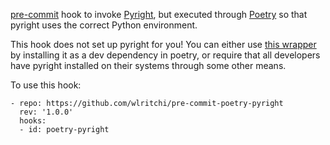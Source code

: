 [pre-commit](https://pre-commit.com) hook to invoke
[Pyright](https://github.com/Microsoft/pyright), but executed through
[Poetry](https://python-poetry.org) so that pyright uses the correct Python
environment.

This hook does not set up pyright for you! You can either use
[this wrapper](https://pypi.org/project/pyright) by installing it as a dev
dependency in poetry, or require that all developers have pyright installed
on their systems through some other means.

To use this hook:
```
- repo: https://github.com/wlritchi/pre-commit-poetry-pyright
  rev: '1.0.0'
  hooks:
  - id: poetry-pyright
```
